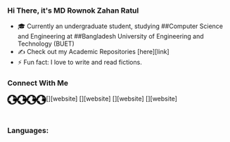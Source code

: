 ### Hi There, it's MD Rownok Zahan Ratul

- 🎓 Currently an undergraduate student, studying ##Computer Science and Engineering at ##Bangladesh University of Engineering and Technology (BUET)
- ✍ Check out my Academic Repositories [here][link]
- ⚡ Fun fact: I love to write and read fictions.

### Connect With Me

[<img align="left" alt="codeSTACKr.com" width="22px" src="https://raw.githubusercontent.com/iconic/open-iconic/master/svg/globe.svg" />][website]
[<img align="left" alt="codeSTACKr.com" width="22px" src="https://raw.githubusercontent.com/iconic/open-iconic/master/svg/globe.svg" />][website]
[<img align="left" alt="codeSTACKr.com" width="22px" src="https://raw.githubusercontent.com/iconic/open-iconic/master/svg/globe.svg" />][website]
[<img align="left" alt="codeSTACKr.com" width="22px" src="https://raw.githubusercontent.com/iconic/open-iconic/master/svg/globe.svg" />][website]

<br />

### Languages: 



